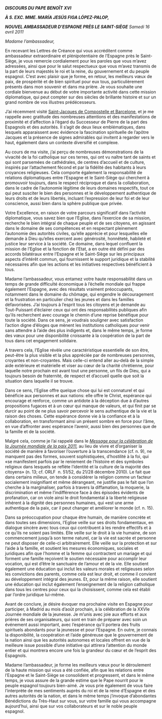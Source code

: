 ***DISCOURS DU PAPE BENOÎT XVI***

***À S. EXC. MME. MARÍA JESÚS FIGA LÓPEZ-PALOP,***

***NOUVEL AMBASSADEUR D'ESPAGNE PRÈS LE SAINT-SIÈGE** Samedi 16 avril 2011*

*Madame l’ambassadeur,*

En recevant les Lettres de Créance qui vous accréditent comme ambassadeur extraordinaire et plénipotentiaire de l’Espagne près le Saint-Siège, je vous remercie cordialement pour les paroles que vous m’avez adressées, ainsi que pour le salut respectueux que vous m’avez transmis de la part de leurs majestés le roi et la reine, du gouvernement et du peuple espagnol. C’est avec plaisir que je forme, en retour, les meilleurs vœux de paix, de prospérité et de bien spirituel pour eux tous, particulièrement présents dans mon souvenir et dans ma prière. Je vous souhaite une cordiale bienvenue au début de votre importante activité dans cette mission diplomatique, qui peut compter sur des siècles de brillante histoire et sur un grand nombre de vos illustres prédécesseurs.

J’ai récemment visité [Saint-Jacques de Compostelle et Barcelone](/content/benedict-xvi/fr/travels/2010/index_spagna.html), et je me rappelle avec gratitude des nombreuses attentions et des manifestations de proximité et d’affection à l’égard du Successeur de Pierre de la part des Espagnols et des autorités. Il s’agit de deux lieux emblématiques, dans lesquels apparaissent avec évidence la fascination spirituelle de l’apôtre Jacques et la présence de signes admirables qui invitent à regarder vers le haut, également dans un contexte diversifié et complexe.

Au cours de ma visite, j’ai perçu de nombreuses démonstrations de la vivacité de la foi catholique sur ces terres, qui ont vu naître tant de saints et qui sont parsemées de cathédrales, de centres d’accueil et de culture, inspirés par l’attachement fécond et par la fidélité des habitants à leurs croyances religieuses. Cela comporte également la responsabilité de relations diplomatiques entre l’Espagne et le Saint-Siège qui cherchent à promouvoir toujours, dans le respect réciproque et dans la collaboration, dans le cadre de l’autonomie légitime de leurs domaines respectifs, tout ce qui peut susciter le bien des personnes et le développement authentique de leurs droits et de leurs libertés, incluant l’expression de leur foi et de leur conscience, aussi bien dans la sphère publique que privée.

Votre Excellence, en raison de votre parcours significatif dans l’activité diplomatique, vous savez bien que l’Eglise, dans l’exercice de sa mission, recherche le bien intégral de chaque peuple et de ses citoyens, en agissant dans le domaine de ses compétences et en respectant pleinement l’autonomie des autorités civiles, qu’elle apprécie et pour lesquelles elle demande à Dieu qu’elles exercent avec générosité, honnêteté, habileté et justice leur service à la société. Ce domaine, dans lequel confluent la mission de l’Eglise et la fonction de l’Etat, a en outre été défini par des accords bilatéraux entre l’Espagne et le Saint-Siège sur les principaux aspects d’intérêt commun, qui fournissent le support juridique et la stabilité nécessaires afin que les actions et les initiatives respectives bénéficient à tous.

Madame l’ambassadeur, vous entamez votre haute responsabilité dans un temps de grande difficulté économique à l’échelle mondiale qui frappe également l’Espagne, avec des résultats vraiment préoccupants, notamment dans le domaine du chômage, qui engendre le découragement et la frustration en particulier chez les jeunes et dans les familles défavorisées. J’ai toujours à l’esprit tous les citoyens et je demande au Tout-Puissant d’éclairer ceux qui ont des responsabilités publiques afin qu’ils recherchent avec courage le chemin d’une reprise bénéfique pour toute la société. Dans ce sens, je voudrais souligner avec satisfaction l’action digne d’éloges que mènent les institutions catholiques pour venir sans attendre à l’aide des plus indigents et, dans le même temps, je forme des vœux pour une disponibilité croissante à la coopération de la part de tous dans cet engagement solidaire.

A travers cela, l’Eglise révèle une caractéristique essentielle de son être, peut-être la plus visible et la plus appréciée par de nombreuses personnes, croyantes et non-croyantes. Mais celle-ci entend aller au-delà de la simple aide extérieure et matérielle et viser au cœur de la charité chrétienne, pour laquelle notre prochain est avant tout une personne, un fils de Dieu, qui a toujours besoin de fraternité, de respect et d’accueil quelle que soit la situation dans laquelle il se trouve.

Dans ce sens, l’Eglise offre quelque chose qui lui est connaturel et qui bénéficie aux personnes et aux nations: elle offre le Christ, espérance qui encourage et renforce, comme un antidote à la déception due à d’autres propositions fugaces et à un cœur qui manque de valeurs, et qui finit par se durcir au point de ne plus savoir percevoir le sens authentique de la vie et la raison des choses. Cette espérance donne vie à la confiance et à la collaboration, en transformant ainsi un présent sombre en force pour l’âme, en vue d’affronter avec espérance l’avenir, aussi bien des personnes que de la famille et de la société.

Malgré cela, comme je l’ai rappelé dans le *[Message pour la célébration de la Journée mondiale de la paix 2011](/content/benedict-xvi/fr/messages/peace/documents/hf_ben-xvi_mes_20101208_xliv-world-day-peace.html),* au lieu de vivre et d’organiser la société de manière à favoriser l’ouverture à la transcendance (cf. n. 9), ne manquent pas des formes, souvent sophistiquées, d’hostilité à la foi, qui «se manifestent parfois par le reniement de l’histoire et des symboles religieux dans lesquels se reflète l’identité et la culture de la majorité des citoyens» (n. 13; cf. ORLF  n. 51/52, du 21/28 décembre 2010). Le fait que dans certains milieux, on tende à considérer la religion comme un facteur socialement insignifiant et même dérangeant, ne justifie pas le fait que l’on cherche à la marginaliser, parfois à travers la diffamation, la moquerie, la discrimination et même l’indifférence face à des épisodes évidents de profanation, car on viole ainsi le droit fondamental à la liberté religieuse inhérent à la dignité des personnes humaines, qui «est une arme authentique de la paix, car il peut changer et améliorer le monde (cf. n. 15).

Dans sa préoccupation pour chaque être humain, de manière concrète et dans toutes ses dimensions, l’Eglise veille sur ses droits fondamentaux, en dialogue sincère avec tous ceux qui contribuent à les rendre effectifs et à ce qu’ils ne soient pas limités. Elle veille sur le droit à la vie humaine, de son commencement jusqu’à son terme naturel, car la vie est sacrée et personne ne peut disposer de celle-ci arbitrairement. Elle veille sur la protection et sur l’aide à la famille, et soutient les mesures économiques, sociales et juridiques afin que l’homme et la femme qui contractent un mariage et qui forment une famille reçoivent le soutien nécessaire pour accomplir leur vocation, qui est d’être le sanctuaire de l’amour et de la vie. Elle soutient également une éducation qui inclut les valeurs morales et religieuses selon les convictions des parents, comme cela est leur droit, et comme il convient au développement intégral des jeunes. Et, pour la même raison, elle soutient une éducation qui inclut également l’enseignement de la religion catholique dans tous les centres pour ceux qui la choisissent, comme cela est établi par l’ordre juridique lui-même.

Avant de conclure, je désire évoquer ma prochaine visite en Espagne pour participer, à Madrid au mois d’août prochain, à la célébration de la XXVIe Journée mondiale de la jeunesse. Je m’unis avec joie aux efforts et aux prières de ses organisateurs, qui sont en train de préparer avec soin un événement aussi important, avec l’espérance qu’il portera des fruits spirituels abondants pour la jeunesse et pour l’Espagne. En outre, je connais la disponibilité, la coopération et l’aide généreuse que le gouvernement de la nation ainsi que les autorités autonomes et locales offrent en vue de la meilleure issue possible d’une initiative qui attirera l’attention du monde entier et qui montrera encore une fois la grandeur du cœur et de l’esprit des Espagnols.

Madame l’ambassadeur, je forme les meilleurs vœux pour le déroulement de la haute mission qui vous a été confiée, afin que les relations entre l’Espagne et le Saint-Siège se consolident et progressent, et dans le même temps, je vous assure de la grande estime que le Pape nourrit pour le peuple espagnol toujours bien-aimé. Je vous prie également de vous faire l’interprète de mes sentiments auprès du roi et de la reine d’Espagne et des autres autorités de la nation, et dans le même temps j’invoque d’abondantes Bénédictions du Très-Haut sur vous, sur votre famille qui vous accompagne aujourd’hui, ainsi que sur vos collaborateurs et sur le noble peuple espagnol.